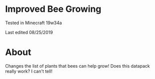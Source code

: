 # Improved Bee Growing

Tested in Minecraft 19w34a

Last edited 08/25/2019

# About

Changes the list of plants that bees can help grow!  Does this datapack really work?  I can't tell!
